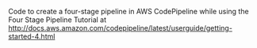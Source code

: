 Code to create a four-stage pipeline in AWS CodePipeline while using the Four Stage Pipeline Tutorial at http://docs.aws.amazon.com/codepipeline/latest/userguide/getting-started-4.html
